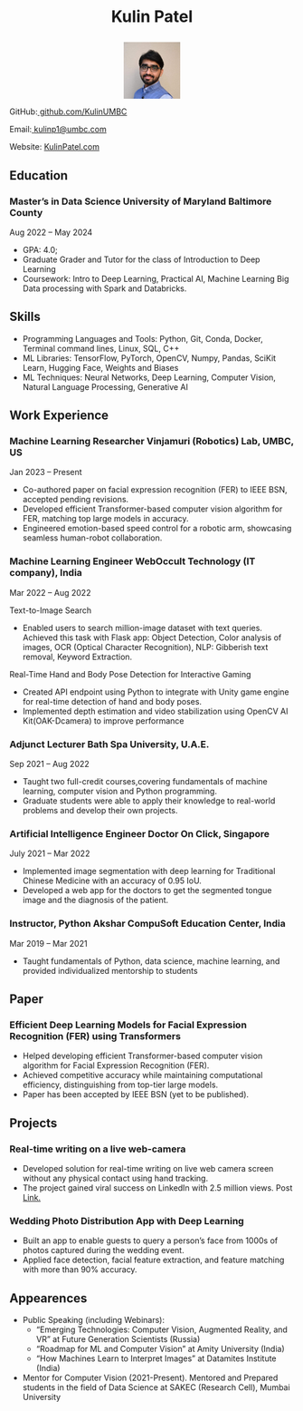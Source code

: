 # <p align="center"> Kulin Patel </p>

<!--- ![Kulin](https://kulinpatel.com/wp-content/uploads/2021/04/kulin-e1618501727975-300x300.jpg)  -->
<p align="center">
<img src="assets/kulin.jpg" 
        alt="Picture" 
        width="100" 
        height="100" 
        style="display: block; margin: 0 auto" /> </p>
   
GitHub:[ github.com/KulinUMBC](https://www.github.com/KulinUMBC) 

Email:[ kulinp1@umbc.com](mailto:kulinp1@umbc.com)

Website: [KulinPatel.com](https://kulinpatel.com/)

## Education

### Master’s in Data Science University of Maryland Baltimore County 
Aug 2022 – May 2024
  - GPA: 4.0; 
  - Graduate Grader and Tutor for the class of Introduction to Deep Learning
  - Coursework: Intro to Deep Learning, Practical AI, Machine Learning Big Data processing with Spark and Databricks.

## Skills

  - Programming Languages and Tools: Python, Git, Conda, Docker, Terminal command lines, Linux, SQL, C++
  - ML Libraries: TensorFlow, PyTorch, OpenCV, Numpy, Pandas, SciKit Learn, Hugging Face, Weights and Biases
  - ML Techniques: Neural Networks, Deep Learning, Computer Vision, Natural Language Processing, Generative AI
  
## Work Experience
### Machine Learning Researcher Vinjamuri (Robotics) Lab, UMBC, US 
Jan 2023 – Present
  - Co-authored paper on facial expression recognition (FER) to IEEE BSN, accepted pending revisions.
  - Developed efficient Transformer-based computer vision algorithm for FER, matching top large models in accuracy.
  - Engineered emotion-based speed control for a robotic arm, showcasing seamless human-robot collaboration.
  
### Machine Learning Engineer WebOccult Technology (IT company), India 
Mar 2022 – Aug 2022

Text-to-Image Search
- Enabled users to search million-image dataset with text queries. Achieved this task with Flask app: Object Detection, Color analysis of images, OCR (Optical Character Recognition), NLP: Gibberish text removal, Keyword Extraction.

Real-Time Hand and Body Pose Detection for Interactive Gaming
- Created API endpoint using Python to integrate with Unity game engine for real-time detection of hand and body poses.
- Implemented depth estimation and video stabilization using OpenCV AI Kit(OAK-Dcamera) to improve performance 

### Adjunct Lecturer Bath Spa University, U.A.E. 
Sep 2021 – Aug 2022
- Taught two full-credit courses,covering fundamentals of machine learning, computer vision and Python programming.
- Graduate students were able to apply their knowledge to real-world problems and develop their own projects.

### Artificial Intelligence Engineer Doctor On Click, Singapore 
July 2021 – Mar 2022
- Implemented image segmentation with deep learning for Traditional Chinese Medicine with an accuracy of 0.95 IoU. 
- Developed a web app for the doctors to get the segmented tongue image and the diagnosis of the patient.

### Instructor, Python Akshar CompuSoft Education Center, India 
Mar 2019 – Mar 2021
- Taught fundamentals of Python, data science, machine learning, and provided individualized mentorship to students

## Paper

### Efficient Deep Learning Models for Facial Expression Recognition (FER) using Transformers
  - Helped developing efficient Transformer-based computer vision algorithm for Facial Expression Recognition (FER).
  - Achieved competitive accuracy while maintaining computational efficiency, distinguishing from top-tier large models.
  - Paper has been accepted by IEEE BSN (yet to be published).

## Projects

### Real-time writing on a live web-camera
- Developed solution for real-time writing on live web camera screen without any physical contact using hand tracking.
- The project gained viral success on LinkedIn with 2.5 million views. Post[ Link.](https://www.linkedin.com/posts/kulin-patel_computervision-artificialintelligence-ai-activity-6808641683111071744-7wVs)

### Wedding Photo Distribution App with Deep Learning
- Built an app to enable guests to query a person’s face from 1000s of photos captured during the wedding event.
- Applied face detection, facial feature extraction, and feature matching with more than 90% accuracy.

## Appearences

- Public Speaking (including Webinars):
  - “Emerging Technologies: Computer Vision, Augmented Reality, and VR” at Future Generation Scientists (Russia)
  - “Roadmap for ML and Computer Vision” at Amity University (India)
  - “How Machines Learn to Interpret Images” at Datamites Institute (India)
- Mentor for Computer Vision (2021-Present). Mentored and Prepared students in the field of Data Science at SAKEC (Research Cell), Mumbai University
